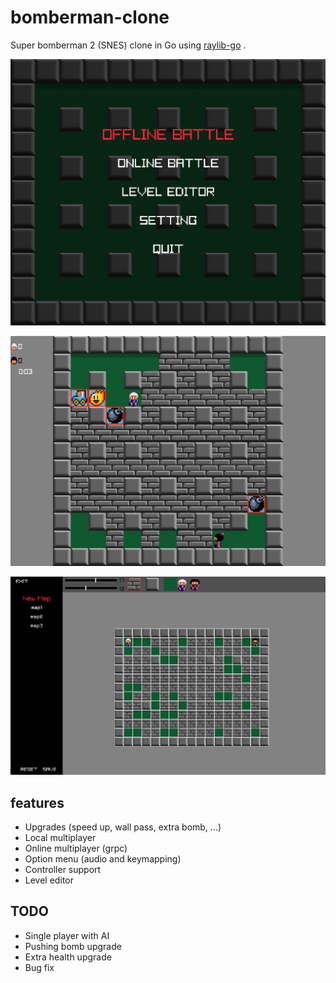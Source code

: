 # bomberman-clone
Super bomberman 2 (SNES) clone in Go using <a href="https://github.com/gen2brain/raylib-go">raylib-go</a> .

![Main menu](screenshots/2.png)

![Battle](screenshots/1.png)

![Level editor](screenshots/3.png)

## features
* Upgrades (speed up, wall pass, extra bomb, ...)
* Local multiplayer
* Online multiplayer (grpc)
* Option menu (audio and keymapping)
* Controller support
* Level editor

## TODO
* Single player with AI
* Pushing bomb upgrade
* Extra health upgrade
* Bug fix